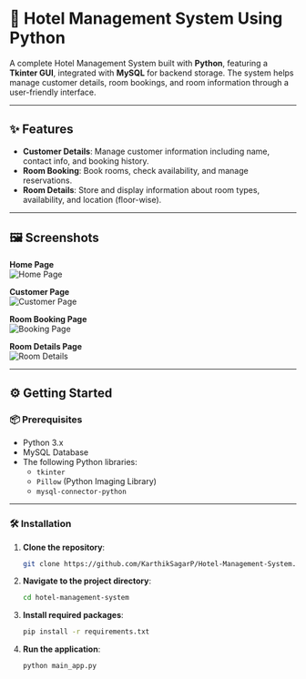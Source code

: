 # 🏨 Hotel Management System Using Python

A complete Hotel Management System built with **Python**, featuring a **Tkinter GUI**, integrated with **MySQL** for backend storage. The system helps manage customer details, room bookings, and room information through a user-friendly interface.

---

## ✨ Features

- **Customer Details**: Manage customer information including name, contact info, and booking history.
- **Room Booking**: Book rooms, check availability, and manage reservations.
- **Room Details**: Store and display information about room types, availability, and location (floor-wise).

---

## 🖼️ Screenshots

**Home Page**  
![Home Page](https://github.com/AnnuNITW/Hotel-Management-System-Using-Python/assets/115100166/da914542-15cb-4ce2-8eb4-2de613cfec0d)

**Customer Page**  
![Customer Page](https://github.com/AnnuNITW/Hotel-Management-System-Using-Python/assets/115100166/f35a0947-1c31-4fe5-bc26-3d9ad64675c9)

**Room Booking Page**  
![Booking Page](https://github.com/AnnuNITW/Hotel-Management-System-Using-Python/assets/115100166/213efb36-032c-4549-9690-a9652d6227ed)

**Room Details Page**  
![Room Details](https://github.com/AnnuNITW/Hotel-Management-System-Using-Python/assets/115100166/4ebc0c42-954e-4a05-b773-fe4e41dd6fc9)

---

## ⚙️ Getting Started

### 📦 Prerequisites

- Python 3.x
- MySQL Database
- The following Python libraries:
  - `tkinter`
  - `Pillow` (Python Imaging Library)
  - `mysql-connector-python`

---

### 🛠 Installation

1. **Clone the repository**:
   ```bash
   git clone https://github.com/KarthikSagarP/Hotel-Management-System.git
2. **Navigate to the project directory**:
   ```bash
   cd hotel-management-system
3. **Install required packages**:
   ```bash
   pip install -r requirements.txt
4. **Run the application**:
   ```bash
   python main_app.py

